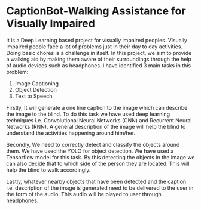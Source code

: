 # CaptionBot-Walking Assistance for Visually Impaired
It is a Deep Learning based project for visually impaired peoples. Visually impaired people face a lot of problems just in their day to day activities. Doing basic chores is a challenge in itself. In this project, we aim to provide a walking aid by making them aware of their surroundings through the help of audio devices such as headphones.
I have identified 3 main tasks in this problem:
1. Image Captioning
2. Object Detection
3. Text to Speech

Firstly, It will generate a one line caption to the image which can describe the image to the blind. To do this task we have used deep learning techniques i.e. Convolutional Neural Networks (CNN) and Recurrent Neural Networks (RNN). A general description of the image will help the blind to understand the activities happening around him/her.

Secondly, We need to correctly detect and classify the objects around them. We have used the YOLO for object detection. We have used a Tensorflow model for this task. By this detecting the objects in the image we can also decide that to which side of the person they are located. This will help the blind to walk accordingly.

Lastly, whatever nearby objects that have been detected and the caption i.e. description of the image is generated need to be delivered to the user in the form of the audio. This audio will be played to user through headphones.

